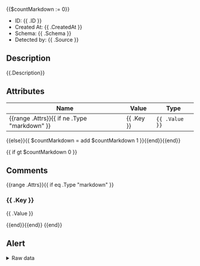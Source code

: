 {{$countMarkdown := 0}}
- ID: {{ .ID }}
- Created At: {{ .CreatedAt }}
- Schema: {{ .Schema }}
- Detected by: {{ .Source }}

## Description
{{.Description}}

## Attributes

| Name | Value | Type |
|------|-------|------|
{{range .Attrs}}{{ if ne .Type "markdown" }} | {{ .Key }} | `{{ .Value }}` | {{ .Type }} |
{{else}}{{ $countMarkdown = add $countMarkdown 1 }}{{end}}{{end}}

{{ if gt $countMarkdown 0 }}
## Comments

{{range .Attrs}}{{ if eq .Type "markdown" }}
### {{ .Key }}

{{ .Value }}

{{end}}{{end}}
{{end}}

## Alert

<details>
<summary>Raw data</summary>

```json

{{ .Raw }}

```

</details>
